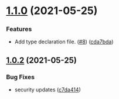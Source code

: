 # [1.1.0](https://github.com/strangedev/zufall/compare/v1.0.2...v1.1.0) (2021-05-25)


### Features

* Add type declaration file. ([#8](https://github.com/strangedev/zufall/issues/8)) ([cda7bda](https://github.com/strangedev/zufall/commit/cda7bda46d66c740345433cb0976b50385e839f6))

## [1.0.2](https://github.com/strangedev/zufall/compare/v1.0.1...v1.0.2) (2021-05-25)


### Bug Fixes

* security updates ([c7da414](https://github.com/strangedev/zufall/commit/c7da4142177e0223143fef618ae0c8e01d4e9f16))
